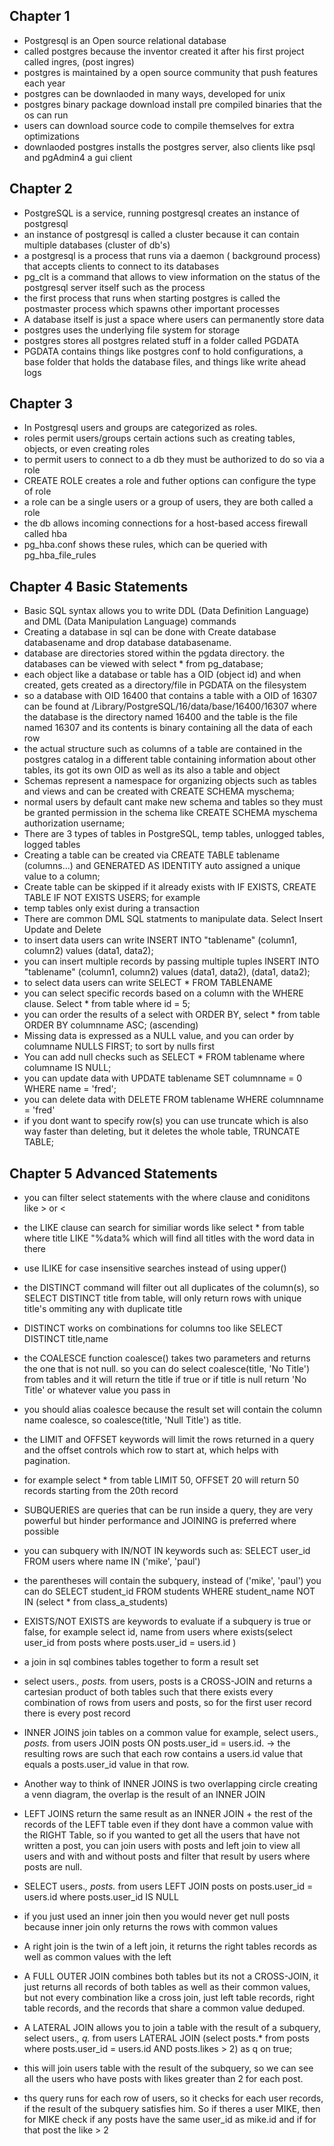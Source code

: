 ## Chapter 1

- Postgresql is an Open source relational database
- called postgres because the inventor created it after his first project called ingres, (post ingres)
- postgres is maintained by a open source community that push features each year
- postgres can be downlaoded in many ways, developed for unix
- postgres binary package download install pre compiled binaries that the os can run
- users can download source code to compile themselves for extra optimizations
- downlaoded postgres installs the postgres server, also clients like psql and pgAdmin4 a gui client

## Chapter 2

- PostgreSQL is a service, running postgresql creates an instance of postgresql
- an instance of postgresql is called a cluster because it can contain multiple databases (cluster of db's)
- a postgresql is a process that runs via a daemon ( background process) that accepts clients to connect to its databases
- pg_clt is a command that allows to view information on the status of the postgresql server itself such as the process
- the first process that runs when starting postgres is called the postmaster process which spawns other important processes
- A database itself is just a space where users can permanently store data
- postgres uses the underlying file system for storage
- postgres stores all postgres related stuff in a folder called PGDATA
- PGDATA contains things like postgres conf to hold configurations, a base folder that holds the database files, and things like write ahead logs

## Chapter 3

- In Postgresql users and groups are categorized as roles.
- roles permit users/groups certain actions such as creating tables, objects, or even creating roles
- to permit users to connect to a db they must be authorized to do so via a role
- CREATE ROLE creates a role and futher options can configure the type of role
- a role can be a single users or a group of users, they are both called a role
- the db allows incoming connections for a host-based access firewall called hba
- pg_hba.conf shows these rules, which can be queried with pg_hba_file_rules

## Chapter 4 Basic Statements

- Basic SQL syntax allows you to write DDL (Data Definition Language) and DML (Data Manipulation Language) commands
- Creating a database in sql can be done with Create database databasename and drop database databasename.
- database are directories stored within the pgdata directory. the databases can be viewed with select \* from pg_database;
- each object like a database or table has a OID (object id) and when created, gets created as a directory/file in PGDATA on the filesystem
- so a database with OID 16400 that contains a table with a OID of 16307 can be found at /Library/PostgreSQL/16/data/base/16400/16307 where
  the database is the directory named 16400 and the table is the file named 16307 and its contents is binary containing all the data of each row
- the actual structure such as columns of a table are contained in the postgres catalog in a different table containing information about other tables,
  its got its own OID as well as its also a table and object
- Schemas represent a namespace for organizing objects such as tables and views and can be created with CREATE SCHEMA myschema;
- normal users by default cant make new schema and tables so they must be granted permission in the schema like CREATE SCHEMA myschema authorization username;
- There are 3 types of tables in PostgreSQL, temp tables, unlogged tables, logged tables
- Creating a table can be created via CREATE TABLE tablename (columns...) and GENERATED AS IDENTITY auto assigned a unique value to a column;
- Create table can be skipped if it already exists with IF EXISTS, CREATE TABLE IF NOT EXISTS USERS; for example
- temp tables only exist during a transaction
- There are common DML SQL statments to manipulate data. Select Insert Update and Delete
- to insert data users can write INSERT INTO "tablename" (column1, column2) values (data1, data2);
- you can insert multiple records by passing multiple tuples INSERT INTO "tablename" (column1, column2) values (data1, data2), (data1, data2);
- to select data users can write SELECT \* FROM TABLENAME
- you can select specific records based on a column with the WHERE clause. Select \* from table where id = 5;
- you can order the results of a select with ORDER BY, select \* from table ORDER BY columnname ASC; (ascending)
- Missing data is expressed as a NULL value, and you can order by columname NULLS FIRST; to sort by nulls first
- You can add null checks such as SELECT \* FROM tablename where columname IS NULL;
- you can update data with UPDATE tablename SET columnname = 0 WHERE name = 'fred';
- you can delete data with DELETE FROM tablename WHERE columnname = 'fred'
- if you dont want to specify row(s) you can use truncate which is also way faster than deleting, but it deletes the whole table, TRUNCATE TABLE;

## Chapter 5 Advanced Statements

- you can filter select statements with the where clause and coniditons like > or <
- the LIKE clause can search for similiar words like select \* from table where title LIKE "%data% which will find all titles with the word data in there
- use ILIKE for case insensitive searches instead of using upper()
- the DISTINCT command will filter out all duplicates of the column(s), so SELECT DISTINCT title from table, will only return rows with unique title's ommiting any with duplicate title
- DISTINCT works on combinations for columns too like SELECT DISTINCT title,name
- the COALESCE function coalesce() takes two parameters and returns the one that is not null.
  so you can do select coalesce(title, 'No Title') from tables and it will return the title if true or if title is null return 'No Title' or whatever value you pass in
- you should alias coalesce because the result set will contain the column name coalesce, so coalesce(title, 'Null Title') as title.
- the LIMIT and OFFSET keywords will limit the rows returned in a query and the offset controls which row to start at, which helps with pagination.
- for example select \* from table LIMIT 50, OFFSET 20 will return 50 records starting from the 20th record
- SUBQUERIES are queries that can be run inside a query, they are very powerful but hinder performance and JOINING is preferred where possible
- you can subquery with IN/NOT IN keywords such as: SELECT user_id FROM users where name IN ('mike', 'paul')
- the parentheses will contain the subquery, instead of ('mike', 'paul') you can do
  SELECT student_id FROM students WHERE student_name NOT IN (select \* from class_a_students)
- EXISTS/NOT EXISTS are keywords to evaluate if a subquery is true or false, for example select id, name from users where exists(select user_id from posts where posts.user_id = users.id )
- a join in sql combines tables together to form a result set
- select users._, posts._ from users, posts is a CROSS-JOIN and returns a cartesian product of
  both tables such that there exists every combination of rows from users and posts, so for the first user record there is every post record
- INNER JOINS join tables on a common value for example, select users._, posts._ from users JOIN posts ON posts.user_id = users.id. -> the resulting rows are such that each row contains a users.id value that equals a posts.user_id value in that row.
- Another way to think of INNER JOINS is two overlapping circle creating a venn diagram, the overlap is the result of an INNER JOIN
- LEFT JOINS return the same result as an INNER JOIN + the rest of the records of the LEFT table even if they dont have a common value with the RIGHT Table, so if you wanted to get all the users that have not written a post, you can join users with posts and left join to view all users and with and without posts and filter that result by users where posts are null.
- SELECT users._, posts._ from users LEFT JOIN posts on posts.user_id = users.id where posts.user_id IS NULL
- if you just used an inner join then you would never get null posts because inner join only returns the rows with common values

- A right join is the twin of a left join, it returns the right tables records as well as common values with the left

- A FULL OUTER JOIN combines both tables but its not a CROSS-JOIN, it just returns all records of both tables as well as their common values, but not every combination like a cross join, just left table records, right table records, and the records that share a common value deduped.

- A LATERAL JOIN allows you to join a table with the result of a subquery,
  select users._, q._ from users LATERAL JOIN (select posts.\* from posts where posts.user_id = users.id AND posts.likes > 2) as q on true;
- this will join users table with the result of the subquery, so we can see all the users who have posts with likes greater than 2 for each post.
- ths query runs for each row of users, so it checks for each user records, if the result of the subquery satisfies him. So if theres a user MIKE, then for MIKE check if any posts have the same user_id as mike.id and if for that post the like > 2
